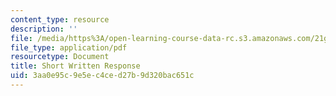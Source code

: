 ```yaml
---
content_type: resource
description: ''
file: /media/https%3A/open-learning-course-data-rc.s3.amazonaws.com/21g-221-communicating-in-american-culture-s-spring-2019/3aa0e95c9e5ec4ced27b9d320bac651c_MIT21G_221S19_swr.pdf
file_type: application/pdf
resourcetype: Document
title: Short Written Response
uid: 3aa0e95c-9e5e-c4ce-d27b-9d320bac651c
---
```

